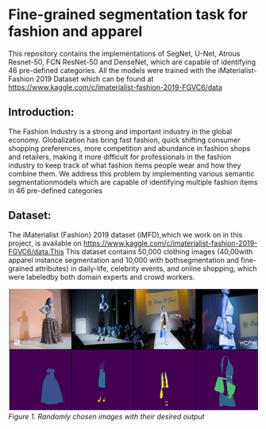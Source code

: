 # Fine-grained segmentation task for fashion and apparel
This repository contains the implementations of SegNet, U-Net, Atrous Resnet-50, FCN ResNet-50 and DenseNet, which are capable of identifying 46 pre-defined categories. All the models were trained with the iMaterialist-Fashion 2019 Dataset which can be found at <https://www.kaggle.com/c/imaterialist-fashion-2019-FGVC6/data> 

## Introduction:
The Fashion Industry is a strong and important industry in the global economy. Globalization has bring fast fashion, quick shifting consumer shopping preferences,  more competition and abundance in fashion shops and retailers, making it more difficult for professionals in the fashion industry to keep track of what fashion items people wear and how they combine them. We address this problem by implementing various semantic segmentationmodels which are capable of identifying multiple fashion items in 46 pre-defined categories

## Dataset: 
The  iMaterialist    (Fashion)    2019    dataset    (iMFD),which   we   work   on   in   this   project,   is   available   on <https://www.kaggle.com/c/imaterialist-fashion-2019-FGVC6/data.This>
This dataset   contains   50,000   clothing   images   (40,00with  apparel  instance  segmentation  and  10,000  with  bothsegmentation   and   fine-grained   attributes)   in   daily-life, celebrity events, and online shopping, which were labeledby both domain experts and crowd workers.


!["image info"](./images/full_masks.png)
*Figure 1. Randomly chosen images with their desired output*

